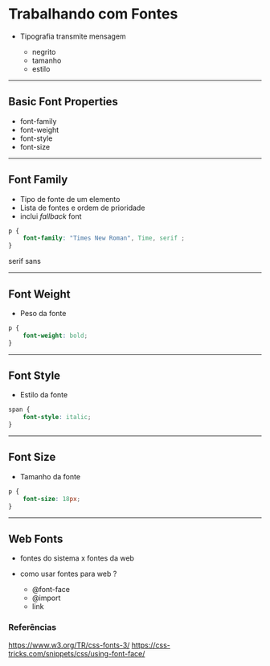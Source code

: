 # Trabalhando com Fontes

* Tipografia transmite mensagem

  * negrito
  * tamanho
  * estilo

------------------------------------------------------------

## Basic Font Properties

* font-family
* font-weight
* font-style
* font-size

------------------------------------------------------------

## Font Family

* Tipo de fonte de um elemento
* Lista de fontes e ordem de prioridade
* inclui *fallback* font

```css
p {
    font-family: "Times New Roman", Time, serif ;
}
```

serif
sans

------------------------------------------------------------

## Font Weight

* Peso da fonte

```css
p {
    font-weight: bold;
}
```

------------------------------------------------------------

## Font Style

* Estilo da fonte

```css
span {
    font-style: italic;
}
```

------------------------------------------------------------

## Font Size

* Tamanho da fonte

```css
p {
    font-size: 18px;
}
```

------------------------------------------------------------

## Web Fonts

* fontes do sistema x fontes da web
* como usar fontes para web ?

  * @font-face
  * @import
  * link

### Referências

<https://www.w3.org/TR/css-fonts-3/>
<https://css-tricks.com/snippets/css/using-font-face/>
